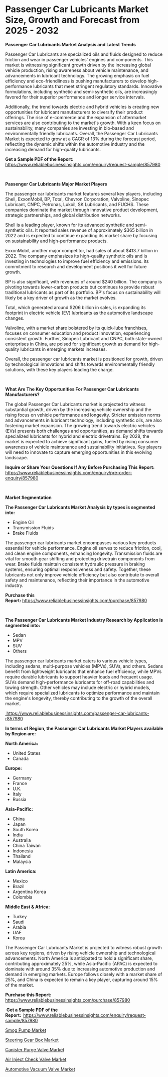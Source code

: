 <p><h1>Passenger Car Lubricants Market Size, Growth and Forecast from 2025 - 2032</h1></p><p><strong>Passenger Car Lubricants Market Analysis and Latest Trends</strong></p>
<p><p>Passenger Car Lubricants are specialized oils and fluids designed to reduce friction and wear in passenger vehicles' engines and components. This market is witnessing significant growth driven by the increasing global vehicle production, rising awareness about vehicle maintenance, and advancements in lubricant technology. The growing emphasis on fuel efficiency and eco-friendliness is pushing manufacturers to develop high-performance lubricants that meet stringent regulatory standards. Innovative formulations, including synthetic and semi-synthetic oils, are increasingly favored for their superior performance and longer service intervals. </p><p>Additionally, the trend towards electric and hybrid vehicles is creating new opportunities for lubricant manufacturers to diversify their product offerings. The rise of e-commerce and the expansion of aftermarket services are also contributing to the market's growth. With a keen focus on sustainability, many companies are investing in bio-based and environmentally friendly lubricants. Overall, the Passenger Car Lubricants Market is expected to grow at a CAGR of 13% during the forecast period, reflecting the dynamic shifts within the automotive industry and the increasing demand for high-quality lubricants.</p></p>
<p><strong>Get a Sample PDF of the Report:&nbsp;</strong> <a href="https://www.reliablebusinessinsights.com/enquiry/request-sample/857980?utm_campaign=1091&utm_medium=2&utm_source=Github&utm_content=ia&utm_term=30032025&utm_id=passenger-car-lubricants">https://www.reliablebusinessinsights.com/enquiry/request-sample/857980</a></p>
<p>&nbsp;</p>
<p><strong>Passenger Car Lubricants Major Market Players</strong></p>
<p><p>The passenger car lubricants market features several key players, including Shell, ExxonMobil, BP, Total, Chevron Corporation, Valvoline, Sinopec Lubricant, CNPC, Petronas, Lukoil, SK Lubricants, and FUCHS. These companies dominate the market through innovative product development, strategic partnerships, and global distribution networks.</p><p>Shell is a leading player, known for its advanced synthetic and semi-synthetic oils. It reported sales revenue of approximately $365 billion in 2022 and is expected to continue expanding its market share by focusing on sustainability and high-performance products.</p><p>ExxonMobil, another major competitor, had sales of about $413.7 billion in 2022. The company emphasizes its high-quality synthetic oils and is investing in technologies to improve fuel efficiency and emissions. Its commitment to research and development positions it well for future growth.</p><p>BP is also significant, with revenues of around $240 billion. The company is pivoting towards lower-carbon products but continues to provide robust traditional lubricants as part of its portfolio. BP's focus on sustainability will likely be a key driver of growth as the market evolves.</p><p>Total, which generated around $206 billion in sales, is expanding its footprint in electric vehicle (EV) lubricants as the automotive landscape changes. </p><p>Valvoline, with a market share bolstered by its quick-lube franchises, focuses on consumer education and product innovation, experiencing consistent growth. Further, Sinopec Lubricant and CNPC, both state-owned enterprises in China, are poised for significant growth as demand for high-quality lubricants in emerging markets increases.</p><p>Overall, the passenger car lubricants market is positioned for growth, driven by technological innovations and shifts towards environmentally friendly solutions, with these key players leading the charge.</p></p>
<p>&nbsp;</p>
<p><strong>What Are The Key Opportunities For Passenger Car Lubricants Manufacturers?</strong></p>
<p><p>The global Passenger Car Lubricants market is projected to witness substantial growth, driven by the increasing vehicle ownership and the rising focus on vehicle performance and longevity. Stricter emission norms and advancements in lubricant technology, including synthetic oils, are also fostering market expansion. The growing trend towards electric vehicles (EVs) presents both challenges and opportunities, as demand shifts towards specialized lubricants for hybrid and electric drivetrains. By 2028, the market is expected to achieve significant gains, fueled by rising consumer awareness of vehicle maintenance and sustainability initiatives. Key players will need to innovate to capture emerging opportunities in this evolving landscape.</p></p>
<p><strong>Inquire or Share Your Questions If Any Before Purchasing This Report:</strong> <a href="https://www.reliablebusinessinsights.com/enquiry/pre-order-enquiry/857980?utm_campaign=1091&utm_medium=2&utm_source=Github&utm_content=ia&utm_term=30032025&utm_id=passenger-car-lubricants">https://www.reliablebusinessinsights.com/enquiry/pre-order-enquiry/857980</a></p>
<p>&nbsp;</p>
<p><strong>Market Segmentation</strong></p>
<p><strong>The Passenger Car Lubricants Market Analysis by types is segmented into:</strong></p>
<p><ul><li>Engine Oil</li><li>Transmission Fluids</li><li>Brake Fluids</li></ul></p>
<p><p>The passenger car lubricants market encompasses various key products essential for vehicle performance. Engine oil serves to reduce friction, cool, and clean engine components, enhancing longevity. Transmission fluids are vital for smooth gear shifting and protecting drivetrain components from wear. Brake fluids maintain consistent hydraulic pressure in braking systems, ensuring optimal responsiveness and safety. Together, these lubricants not only improve vehicle efficiency but also contribute to overall safety and maintenance, reflecting their importance in the automotive industry.</p></p>
<p><strong>Purchase this Report:&nbsp;</strong><a href="https://www.reliablebusinessinsights.com/purchase/857980?utm_campaign=1091&utm_medium=2&utm_source=Github&utm_content=ia&utm_term=30032025&utm_id=passenger-car-lubricants">https://www.reliablebusinessinsights.com/purchase/857980</a></p>
<p>&nbsp;</p>
<p><strong>The Passenger Car Lubricants Market Industry Research by Application is segmented into:</strong></p>
<p><ul><li>Sedan</li><li>MPV</li><li>SUV</li><li>Others</li></ul></p>
<p><p>The passenger car lubricants market caters to various vehicle types, including sedans, multi-purpose vehicles (MPVs), SUVs, and others. Sedans benefit from lightweight lubricants that enhance fuel efficiency, while MPVs require durable lubricants to support heavier loads and frequent usage. SUVs demand high-performance lubricants for off-road capabilities and towing strength. Other vehicles may include electric or hybrid models, which require specialized lubricants to optimize performance and maintain the engine's longevity, thereby contributing to the growth of the overall market.</p></p>
<p><a href="https://www.reliablebusinessinsights.com/passenger-car-lubricants-r857980?utm_campaign=1091&utm_medium=2&utm_source=Github&utm_content=ia&utm_term=30032025&utm_id=passenger-car-lubricants">&nbsp;https://www.reliablebusinessinsights.com/passenger-car-lubricants-r857980</a></p>
<p><strong>In terms of Region, the Passenger Car Lubricants Market Players available by Region are:</strong></p>
<p>
    <p> <strong> North America: </strong>
        <ul>
            <li>United States</li>
            <li>Canada</li>
        </ul>
        </p> 
    <p> <strong> Europe: </strong>
        <ul>
            <li>Germany</li>
            <li>France</li>
            <li>U.K.</li>
            <li>Italy</li>
            <li>Russia</li>
        </ul>
        </p> 
    <p> <strong> Asia-Pacific: </strong>
        <ul>
            <li>China</li>
            <li>Japan</li>
            <li>South Korea</li>
            <li>India</li>
            <li>Australia</li>
            <li>China Taiwan</li>
            <li>Indonesia</li>
            <li>Thailand</li>
            <li>Malaysia</li>
        </ul>
        </p> 
    <p> <strong> Latin America: </strong>
        <ul>
            <li>Mexico</li>
            <li>Brazil</li>
            <li>Argentina Korea</li>
            <li>Colombia</li>
        </ul>
        </p> 
    <p> <strong> Middle East & Africa: </strong>
        <ul>
            <li>Turkey</li>
            <li>Saudi</li>
            <li>Arabia</li>
            <li>UAE</li>
            <li>Korea</li>
        </ul>
    </p>
    </p>
<p><p>The Passenger Car Lubricants Market is projected to witness robust growth across key regions, driven by rising vehicle ownership and technological advancements. North America is anticipated to hold a significant share, contributing approximately 25%, while Asia-Pacific (APAC) is expected to dominate with around 35% due to increasing automotive production and demand in emerging markets. Europe follows closely with a market share of 25%, and China is expected to remain a key player, capturing around 15% of the market.</p></p>
<p><strong>Purchase this Report: </strong><a href="https://www.reliablebusinessinsights.com/purchase/857980?utm_campaign=1091&utm_medium=2&utm_source=Github&utm_content=ia&utm_term=30032025&utm_id=passenger-car-lubricants">https://www.reliablebusinessinsights.com/purchase/857980</a></p>
<p>&nbsp;<strong>Get a Sample PDF of the Report:&nbsp;&nbsp;</strong><a href="https://www.reliablebusinessinsights.com/enquiry/request-sample/857980?utm_campaign=1091&utm_medium=2&utm_source=Github&utm_content=ia&utm_term=30032025&utm_id=passenger-car-lubricants">https://www.reliablebusinessinsights.com/enquiry/request-sample/857980</a></p>
<p><strong></strong></p>
<p><p><a href="https://github.com/burnicndole/Market-Research-Report-List-1/blob/main/smog-pump-market.md?utm_campaign=1091&utm_medium=2&utm_source=Github&utm_content=ia&utm_term=30032025&utm_id=passenger-car-lubricants">Smog Pump Market</a></p><p><a href="https://github.com/cevzarvargem/Market-Research-Report-List-1/blob/main/steering-gear-box-market.md?utm_campaign=1091&utm_medium=2&utm_source=Github&utm_content=ia&utm_term=30032025&utm_id=passenger-car-lubricants">Steering Gear Box Market</a></p><p><a href="https://github.com/altafvaraswj/Market-Research-Report-List-1/blob/main/canister-purge-valve-market.md?utm_campaign=1091&utm_medium=2&utm_source=Github&utm_content=ia&utm_term=30032025&utm_id=passenger-car-lubricants">Canister Purge Valve Market</a></p><p><a href="https://github.com/rutupueyed/Market-Research-Report-List-1/blob/main/air-inject-check-valve-market.md?utm_campaign=1091&utm_medium=2&utm_source=Github&utm_content=ia&utm_term=30032025&utm_id=passenger-car-lubricants">Air Inject Check Valve Market</a></p><p><a href="https://github.com/hurstsaqibyl/Market-Research-Report-List-1/blob/main/automotive-vacuum-valve-market.md?utm_campaign=1091&utm_medium=2&utm_source=Github&utm_content=ia&utm_term=30032025&utm_id=passenger-car-lubricants">Automotive Vacuum Valve Market</a></p></p>